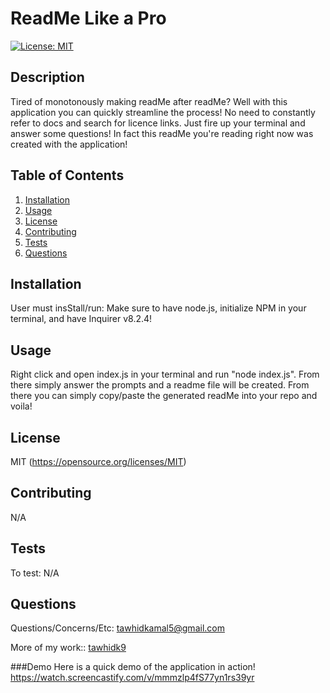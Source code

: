 # ReadMe Like a Pro
  
  [![License: MIT](https://img.shields.io/badge/License-MIT-yellow.svg)](https://opensource.org/licenses/MIT)

  ## Description
  Tired of monotonously making readMe after readMe? Well with this application you can quickly streamline the process! No need to constantly refer to docs and search for licence links. Just fire up your terminal and answer some questions! In fact this readMe you're reading right now was created with the application!

  ## Table of Contents
  1. [Installation](#installation)
  2. [Usage](#usage)
  3. [License](#license)
  4. [Contributing](#contributing)
  5. [Tests](#tests)
  6. [Questions](#questions)

  ## Installation
  User must insStall/run: Make sure to have node.js, initialize NPM in your terminal, and have Inquirer v8.2.4!

  ## Usage
  Right click and open index.js in your terminal and run "node index.js". From there simply answer the prompts and a readme file will be created. From there you can simply copy/paste the generated readMe into your repo and voila!

  ## License 
  MIT
  (https://opensource.org/licenses/MIT)

  ## Contributing
  N/A

  ## Tests
  To test: N/A

  ## Questions
  Questions/Concerns/Etc: [tawhidkamal5@gmail.com](mailto:tawhidkamal5@gmail.com)
  
  More of my work:: [tawhidk9](https://www.github.com/tawhidk9)
  
  ###Demo
  Here is a quick demo of the application in action! https://watch.screencastify.com/v/mmmzlp4fS77yn1rs39yr
